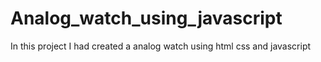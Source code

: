 # Analog_watch_using_javascript

In this project I had created a analog watch using html css and javascript
